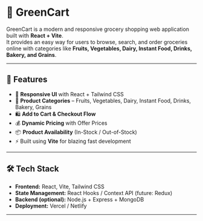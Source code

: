 # 🛒 GreenCart

GreenCart is a modern and responsive grocery shopping web application built with **React + Vite**.  
It provides an easy way for users to browse, search, and order groceries online with categories like **Fruits, Vegetables, Dairy, Instant Food, Drinks, Bakery, and Grains**.

---

## 🚀 Features
- 📱 **Responsive UI** with React + Tailwind CSS  
- 🔎 **Product Categories** – Fruits, Vegetables, Dairy, Instant Food, Drinks, Bakery, Grains  
- 🛍️ **Add to Cart & Checkout Flow**  
- 💰 **Dynamic Pricing** with Offer Prices  
- 📦 **Product Availability** (In-Stock / Out-of-Stock)  
- ⚡ Built using **Vite** for blazing fast development  

---

## 🛠️ Tech Stack
- **Frontend:** React, Vite, Tailwind CSS  
- **State Management:** React Hooks / Context API (future: Redux)  
- **Backend (optional):** Node.js + Express + MongoDB  
- **Deployment:** Vercel / Netlify  

---

